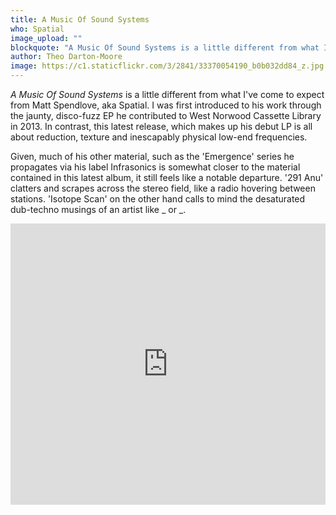 ```yaml
---
title: A Music Of Sound Systems
who: Spatial
image_upload: ""
blockquote: "A Music Of Sound Systems is a little different from what I've become used to from Matt Spendlove, aka Spatial. I was first introduced to his work through the jaunty, disco-fuzz EP he contributed to West Norwood Cassette Library in 2013. In contrast, this latest release, which makes up his debut LP is all about reduction, texture and inescapably physical low-end frequencies. "
author: Theo Darton-Moore
image: https://c1.staticflickr.com/3/2841/33370054190_b0b032dd84_z.jpg
---
```

_A Music Of Sound Systems_ is a little different from what I've come to expect from Matt Spendlove, aka Spatial. I was first introduced to his work through the jaunty, disco-fuzz EP he contributed to West Norwood Cassette Library in 2013. In contrast, this latest release, which makes up his debut LP is all about reduction, texture and inescapably physical low-end frequencies.

Given, much of his other material, such as the 'Emergence' series he propagates via his label Infrasonics is somewhat closer to the material contained in this latest album, it still feels like a notable departure. '291 Anu' clatters and scrapes across the stereo field, like a radio hovering between stations. 'Isotope Scan' on the other hand calls to mind the desaturated dub-techno musings of an artist like _ or _. 

<iframe width="100%" height="450" scrolling="no" frameborder="no" src="https://w.soundcloud.com/player/?url=https%3A//api.soundcloud.com/playlists/298781273&auto_play=false&hide_related=false&show_comments=true&show_user=true&show_reposts=false&visual=true"></iframe>